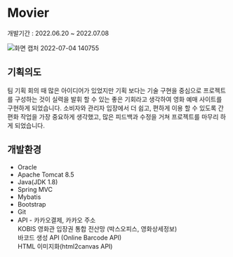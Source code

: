 Movier
=============
개발기간 : 2022.06.20 ~ 2022.07.08

![화면 캡처 2022-07-04 140755](https://user-images.githubusercontent.com/106262783/177226743-ae250b2c-42a0-4f5c-80bc-465d12ff9171.png)

기획의도
-------------
팀 기획 회의 때 많은 아이디어가 있었지만
기획 보다는 기술 구현을 중심으로 프로젝트를 구성하는 것이
실력을 발휘 할 수 있는 좋은 기회라고 생각하여
영화 예매 사이트를 구현하게 되었습니다.
소비자와 관리자 입장에서 더 쉽고, 
편하게 이용 할 수 있도록 간편화 작업을 가장 중요하게 생각했고, 많은 피드백과 수정을 거쳐
프로젝트를 마무리 하게 되었습니다.

개발환경
-------------
* Oracle
* Apache Tomcat 8.5
* Java(JDK 1.8)
* Spring MVC
* Mybatis
* Bootstrap
* Git
* API - 카카오결제, 카카오 주소<br>
	KOBIS 영화관 입장권 통합 전산망 (박스오피스, 영화상세정보)<br>
	바코드 생성 API (Online Barcode API)<br>
	HTML 이미지화(html2canvas API)

